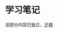 # 学习笔记

该部分内容已独立，[迁移](github.wsmjz.io)
 
 <comment-comment/> 
 
 
 <comment-comment/> 
 
 
 <comment-comment/> 
 